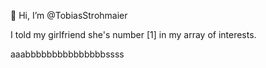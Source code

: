👋 Hi, I’m @TobiasStrohmaier

I told my girlfriend she's number [1] in my array of interests.

<!---
TobiasStrohmaier/TobiasStrohmaier is a ✨ special ✨ repository because its `README.md` (this file) appears on your GitHub profile.
You can click the Preview link to take a look at your changes.
--->
aaabbbbbbbbbbbbbbbssss